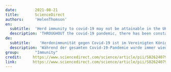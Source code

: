 ```yaml
---
date:        2021-08-21
title:       ScienceDirect 
authors:     'HelenThomson'
en:
  subtitle:  'Herd immunity to covid-19 may not be attainable in the UK A high vaccination rate will save many lives, but it probably won’t be enough to stop covid-19 becoming a seasonal disease, finds Helen Thomson'
  description: 'THROUGHOUT the covid-19 pandemic, there has been constant reference to the tantalising phenomenon that signals the end: herd immunity. This is when enough people are immune to a virus that it can’t spread, therefore protecting the whole community, even those who aren’t immune. More than 18 months into the pandemic, and with 59 per cent of the UK having received two doses of a covid-19 vaccine, how far is the country from the herd immunity threshold, and how will we know when it has got there? Let’s get the bad news out of the way: it is unlikely to be soon and may not be attainable at all. The good news is that we may not need herd immunity to live alongside the virus. To appreciate why, first we need to understand herd immunity at its simplest: it is the point at which each person with covid-19 infects less than one other susceptible individual. This causes infections to decrease, with only sporadic cases that don’t spread widely.'
de: 
  subtitle:    'Herdenimmunität gegen Covid-19 ist im Vereinigten Königreich möglicherweise nicht erreichbar Eine hohe Impfrate wird viele Leben retten, aber sie wird wahrscheinlich nicht ausreichen, um zu verhindern, dass Covid-19 zu einer saisonalen Krankheit wird, meint Helen Thomson'
  description: 'Während der gesamten Covid-19-Pandemie wurde immer wieder auf das verlockende Phänomen hingewiesen, das das Ende bedeutet: Herdenimmunität. Dies ist der Fall, wenn genügend Menschen gegen ein Virus immun sind, so dass es sich nicht ausbreiten kann und somit die gesamte Gemeinschaft geschützt ist, auch diejenigen, die nicht immun sind. Mehr als 18 Monate nach Ausbruch der Pandemie und nachdem 59 % des Vereinigten Königreichs zwei Dosen eines Covid-19-Impfstoffs erhalten haben, stellt sich die Frage, wie weit das Land von der Schwelle der Herdenimmunität entfernt ist und wie wir wissen werden, wann es diese Schwelle erreicht hat. Um die schlechte Nachricht gleich vorwegzunehmen: Es ist unwahrscheinlich, dass es bald soweit ist, und möglicherweise ist es überhaupt nicht möglich. Die gute Nachricht ist, dass wir möglicherweise keine Herdenimmunität brauchen, um mit dem Virus zu leben. Um zu verstehen, warum das so ist, müssen wir zunächst die Herdenimmunität in ihrer einfachsten Form verstehen: Sie ist der Punkt, an dem jede Person mit Covid-19 weniger als eine andere empfängliche Person infiziert. Dies führt dazu, dass die Zahl der Infektionen abnimmt und nur noch sporadische Fälle auftreten, die sich nicht weiter verbreiten.'
group:       "Immunity"
credit:     https://www.sciencedirect.com/science/article/pii/S0262407921014482?via%3Dihub
link:       https://www.sciencedirect.com/science/article/pii/S0262407921014482/pdfft?md5=be2812e17d26224e2514ce3bf6abdd73&pid=1-s2.0-S0262407921014482-main.pdf
---
```

<object data="{{ page.link }}" style='height:calc(100vh - 400px); width: 100%' type='application/pdf'></object>
